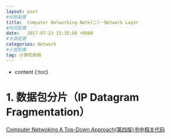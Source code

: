 ```yaml
---
layout: post
#标题配置
title:  Computer Networking Note(二)－Network Layer
#时间配置
date:   2017-07-23 15:35:00 +0800
#大类配置
categories: Network
#小类配置
tag: 计算机网络
---
```


* content
{:toc}

# 1. 数据包分片（IP Datagram Fragmentation）
[Computer Netwoking A Top-Down Approach(第四版)书中相关代码](http://wps.aw.com/aw_kurose_network_4/0,13091,4173752-,00.html)